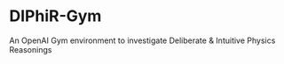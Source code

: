 # DIPhiR-Gym
An OpenAI Gym environment to investigate Deliberate &amp; Intuitive Physics Reasonings 
